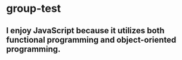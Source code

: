 # group-test

## I enjoy JavaScript because it utilizes both functional programming and object-oriented programming.
